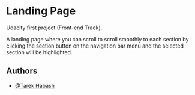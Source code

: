 
# Landing Page

Udacity first project (Front-end Track).

A landing page where you can scroll to scroll smoothly to each section by clicking the section button on the navigation bar menu and the selected section will be highlighted.



## Authors

- [@Tarek Habash](https://github.com/tarek797)

